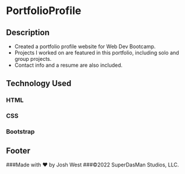 # PortfolioProfile

## Description
 - Created a portfolio profile website for Web Dev Bootcamp. 
 - Projects I worked on are featured in this portfolio, including solo and group projects.
 - Contact info and a resume are also included.

## Technology Used
### HTML
### CSS
### Bootstrap

## Footer
###Made with ❤️ by Josh West 
###©️2022 SuperDasMan Studios, LLC.
